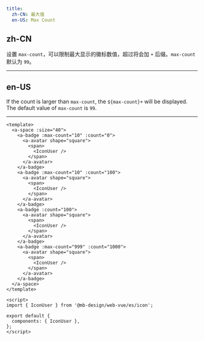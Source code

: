 ```yaml
title:
  zh-CN: 最大值
  en-US: Max Count
```

## zh-CN

设置 `max-count`，可以限制最大显示的徽标数值，超过将会加 `+` 后缀。`max-count` 默认为 `99`。

---

## en-US

If the count is larger than `max-count`, the `${max-count}+` will be displayed. The default value of `max-count` is `99`.

---

```vue
<template>
  <a-space :size="40">
    <a-badge :max-count="10" :count="0">
      <a-avatar shape="square">
        <span>
          <IconUser />
        </span>
      </a-avatar>
    </a-badge>
    <a-badge :max-count="10" :count="100">
      <a-avatar shape="square">
        <span>
          <IconUser />
        </span>
      </a-avatar>
    </a-badge>
    <a-badge :count="100">
      <a-avatar shape="square">
        <span>
          <IconUser />
        </span>
      </a-avatar>
    </a-badge>
    <a-badge :max-count="999" :count="1000">
      <a-avatar shape="square">
        <span>
          <IconUser />
        </span>
      </a-avatar>
    </a-badge>
  </a-space>
</template>

<script>
import { IconUser } from '@mb-design/web-vue/es/icon';

export default {
  components: { IconUser },
};
</script>
```
